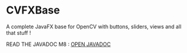 # CVFXBase
A complete JavaFX base for OpenCV with buttons, sliders, views and all that stuff !

READ THE JAVADOC M8 : [OPEN JAVADOC](http://htmlpreview.github.io/?http://github.com/Plasmoxy/CVFXBase/blob/master/javadoc/index.html)
